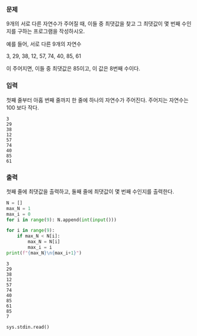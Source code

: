 ### 문제
9개의 서로 다른 자연수가 주어질 때, 이들 중 최댓값을 찾고 그 최댓값이 몇 번째 수인지를 구하는 프로그램을 작성하시오.

예를 들어, 서로 다른 9개의 자연수

3, 29, 38, 12, 57, 74, 40, 85, 61

이 주어지면, 이들 중 최댓값은 85이고, 이 값은 8번째 수이다.

### 입력
첫째 줄부터 아홉 번째 줄까지 한 줄에 하나의 자연수가 주어진다. 주어지는 자연수는 100 보다 작다.

    3
    29
    38
    12
    57
    74
    40
    85
    61

### 출력

첫째 줄에 최댓값을 출력하고, 둘째 줄에 최댓값이 몇 번째 수인지를 출력한다.


```python
N = []
max_N = 1
max_i = 0
for i in range(9): N.append(int(input()))

for i in range(9):
    if max_N < N[i]:
        max_N = N[i]
        max_i = i
print(f"{max_N}\n{max_i+1}")

```

    3
    29
    38
    12
    57
    74
    40
    85
    61
    85
    7
    


```python
sys.stdin.read()
```
